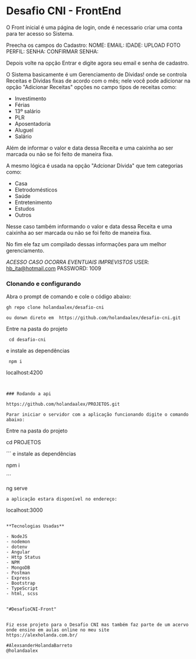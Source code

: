 # Desafio CNI - FrontEnd

O Front inicial é uma página de login, onde é necessario criar uma conta para ter acesso so Sistema.

Preecha os campos do Cadastro:
NOME:
EMAIL:
IDADE:
UPLOAD FOTO PERFIL:
SENHA:
CONFIRMAR SENHA:

Depois volte na opção Entrar e digite agora seu email e senha de cadastro.


O Sistema basicamente é um Gerenciamento de Dívidas! onde se controla Receitas e Dívidas fixas de acordo com o mês; nele você pode adicionar na opção "Adicionar Receitas" opções no campo tipos de receitas como:

- Investimento
- Férias
- 13º salário
- PLR
- Aposentadoria
- Aluguel
- Salário

Além de informar o valor e data dessa Receita e uma caixinha ao ser marcada ou não se foi feito de maneira fixa.

A mesmo lógica é usada na opção "Adcionar Dívida" que tem categorias como:

- Casa
- Eletrodomésticos
- Saúde
- Entretenimento
- Estudos
- Outros

Nesse caso também informando o valor e data dessa Receita e uma caixinha ao ser marcada ou não se foi feito de maneira fixa.

No fim ele faz um compilado dessas informações para um melhor gerenciamento.

*ACESSO CASO OCORRA EVENTUAIS IMPREVISTOS*
USER: hb_ita@hotmail.com
PASSWORD: 1009

### Clonando e configurando
 Abra o prompt de comando e cole o código abaixo:
 
 ```
 gh repo clone holandaalex/desafio-cni
 
 ou donwn direto em  https://github.com/holandaalex/desafio-cni.git
 
```

Entre na pasta do projeto

```
 cd desafio-cni
```

e instale as dependências

```
 npm i
```
localhost:4200
```


### Rodando a api

https://github.com/holandaalex/PROJETOS.git

Parar iniciar o servidor com a aplicação funcionando digite o comando abaixo:

```
Entre na pasta do projeto

cd PROJETOS

´´´
e instale as dependências

npm i

´´´

ng serve

```
a aplicação estara disponível no endereço:

```
 localhost:3000
```

**Tecnologias Usadas**

- NodeJS
- nodemon
- dotenv
- Angular
- Http Status
- NPM
- MongoDB
- Postman
- Express
- Bootstrap
- TypeScript
- html, scss


"#DesafioCNI-Front"


Fiz esse projeto para o Desafio CNI mas também faz parte de um acervo onde ensino em aulas online no meu site
https://alexholanda.com.br/ 

#AlexsanderHolandaBarreto
@holandaalex